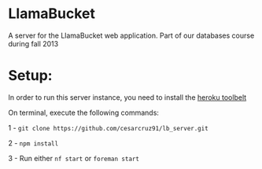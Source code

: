 LlamaBucket
=========

A server for the LlamaBucket web application. Part of our databases course during fall 2013

Setup:
===

In order to run this server instance, you need to install the [heroku toolbelt](https://toolbelt.heroku.com/)

On terminal, execute the following commands:

1 - `git clone https://github.com/cesarcruz91/lb_server.git` 

2 - `npm install`

3 - Run either `nf start` or `foreman start`
